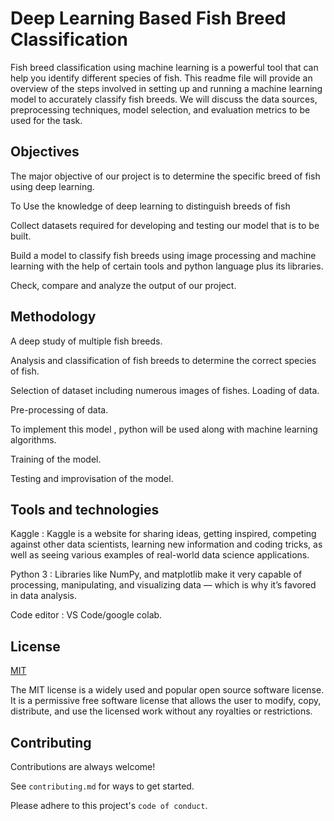 
# Deep Learning Based Fish Breed Classification

Fish breed classification using machine learning is a powerful tool that can help you identify different species of fish. This readme file will provide an overview of the steps involved in setting up and running a machine learning model to accurately classify fish breeds. We will discuss the data sources, preprocessing techniques, model selection, and evaluation metrics to be used for the task.


## Objectives

The major objective of our project is to determine the specific breed of fish using deep learning. 

To Use the knowledge of deep learning to distinguish breeds of fish

Collect datasets required for developing and testing our model that is to be built.

Build a model to classify fish breeds using image processing and machine learning with the help of certain tools and python language plus its libraries.

Check, compare and analyze the output of our project.

## Methodology

A deep study of multiple fish breeds. 

Analysis and classification of fish breeds to determine the correct species of fish. 

Selection of dataset including numerous images of fishes.
Loading of data.

Pre-processing of data.

To implement this model , python will be used along with machine learning algorithms.

Training of the model.

Testing and improvisation of the model.

## Tools and technologies

Kaggle : Kaggle is a website for sharing ideas, getting inspired, competing against other data scientists, learning new information and coding tricks, as well as seeing various examples of real-world data science applications.

Python 3 : Libraries like NumPy, and matplotlib make it very capable of processing, manipulating, and visualizing data — which is why it’s favored in data analysis. 

Code editor : VS Code/google colab.





## License

[MIT](https://choosealicense.com/licenses/mit/)

The MIT license is a widely used and popular open source software license. It is a permissive free software license that allows the user to modify, copy, distribute, and use the licensed work without any royalties or restrictions.
## Contributing

Contributions are always welcome!

See `contributing.md` for ways to get started.

Please adhere to this project's `code of conduct`.

